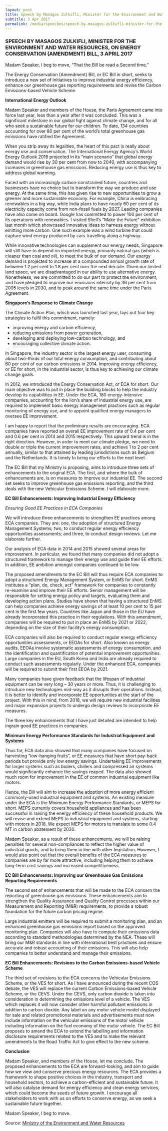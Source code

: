 ```yaml
---
layout: post
title: Speech by Masagos Zulkifli, Minister for the Environment and Water Resources, on Energy Conservation (Amendment) Bill, 3 April 2017
subtitle: 3 Apr 2017
permalink: /media/speeches/speech-by-masagos-zulkifli-minister-for-the-environment-and-water-resources-on-energy-conservation-(amendment)-bill-3-april-2017
---
```


### SPEECH BY MASAGOS ZULKIFLI, MINISTER FOR THE ENVIRONMENT AND WATER RESOURCES, ON ENERGY CONSERVATION (AMENDMENT) BILL, 3 APRIL 2017

Madam Speaker, I beg to move, “That the Bill be read a Second time.” 

The Energy Conservation (Amendment) Bill, or EC Bill in short, seeks to introduce a new set of initiatives to improve industrial energy efficiency, enhance our greenhouse gas reporting requirements and revise the Carbon Emissions-based Vehicle Scheme.

**International Energy Outlook**

Madam Speaker and members of the House, the Paris Agreement came into force last year, less than a year after it was concluded. This was a significant milestone in our global fight against climate change, and for all who seek a sustainable future for our children. To date, 134 countries accounting for over 80 per cent of the world’s total greenhouse gas emissions have ratified the Agreement.

When you strip away its legalities, the heart of this pact is really about energy use and conservation. The International Energy Agency’s World Energy Outlook 2016 projected in its “main scenario” that global energy demand would rise by 30 per cent from now to 2040, with accompanying increases in greenhouse gas emissions. Reducing energy use is thus key to address global warming.

Faced with an increasingly carbon-constrained future, countries and businesses have no choice but to transform the way we produce and use energy. At the same time, this has given rise to new opportunities to grow a greener and more sustainable economy. For example, China is embracing renewables in a big way, while India plans to have nearly 60 per cent of its electricity capacity come from non-fossil fuels by 2027. Leading companies have also come on board. Google has committed to power 100 per cent of its operations with renewables. I visited Shell’s “Make the Future” exhibition last month which showcased innovative ideas to harness energy without emitting more carbon. One such example was a wind turbine that could capture wind energy produced by cars travelling along a highway.

While innovative technologies can supplement our energy needs, Singapore will still have to depend on imported energy, primarily natural gas (which is cleaner than coal and oil), to meet the bulk of our demand. Our energy demand is projected to increase at a compounded annual growth rate of between 1.2 per cent to 1.8 per cent over the next decade. Given our limited land space, we are disadvantaged in our ability to use alternative energy. Nonetheless, we are committed to do our part to protect the environment, and have pledged to improve our emissions intensity by 36 per cent from 2005 levels in 2030, and to peak around the same time under the Paris Agreement.

**Singapore’s Response to Climate Change**

The Climate Action Plan, which was launched last year, lays out four key strategies to fulfil this commitment, namely:

* improving energy and carbon efficiency,
* reducing emissions from power generation,
* developing and deploying low-carbon technology, and
* encouraging collective climate action.

In Singapore, the industry sector is the largest energy user, consuming about two-thirds of our total energy consumption, and contributing about 60 per cent of our carbon emissions in 2014. Improving energy efficiency, or EE for short, in the industrial sector, is thus key to achieving our climate change goals.

In 2012, we introduced the Energy Conservation Act, or ECA for short. Our main objective was to put in place the building blocks to help the industry develop its capabilities in EE. Under the ECA, 180 energy-intensive companies, accounting for the lion’s share of industrial energy use, are required to implement basic energy management practices such as regular monitoring of energy use, and to appoint qualified energy managers to oversee EE improvement.

I am happy to report that the preliminary results are encouraging. ECA companies have reported an overall EE improvement rate of 0.4 per cent and 0.6 per cent in 2014 and 2015 respectively. This upward trend is in the right direction. However, in order to meet our climate pledge, we need to double or triple the current improvement rates, and achieve 1 to 2 per cent annually, similar to that attained by leading jurisdictions such as Belgium and the Netherlands. It is timely to bring our efforts to the next level.

The EC Bill that my Ministry is proposing, aims to introduce three sets of enhancements to the original ECA. The first, and where the bulk of enhancements are, is on measures to improve our industrial EE. The second set seeks to improve greenhouse gas emissions reporting, and the third deals with the new Vehicular Emissions Scheme. I will elaborate more.

**EC Bill Enhancements: Improving Industrial Energy Efficiency**

*Ensuring Good EE Practices in ECA Companies*

We will introduce three enhancements to strengthen EE practices among ECA companies. They are: one, the adoption of structured Energy Management Systems; two, to conduct regular energy efficiency opportunities assessments; and three, to conduct design reviews.  Let me elaborate further.

Our analysis of ECA data in 2014 and 2015 showed several areas for improvement. In particular, we found that many companies did not adopt a structured framework to manage their energy use and guide their EE efforts. In addition, EE ambition amongst companies continued to be low.

The proposed amendments to the EC Bill will thus require ECA companies to adopt a structured Energy Management System, or EnMS for short. EnMS institutes a “plan, do, check, act” framework for companies to constantly re-examine and improve their EE efforts.  Senior management will be responsible for setting energy policy and targets, evaluating them and developing action plans. Studies have shown that having a structured EnMS can help companies achieve energy savings of at least 10 per cent to 15 per cent in the first few years. Countries like Japan and those in the EU have already incorporated this practice in their regulations. With this amendment, companies will be required to put in place an EnMS by 2021 or 2022, depending on the size of their facility’s energy consumption.

ECA companies will also be required to conduct regular energy efficiency opportunities assessments, or EEOAs for short. Also known as energy audits, EEOAs involve systematic assessments of energy consumption, and the identification and quantification of potential improvement opportunities. Large companies in the EU, South Korea and India are already required to conduct such assessments regularly. Under the enhanced ECA, companies will be required to submit their first EEOA by 2021.

Many companies have given feedback that the lifespan of industrial equipment can be very long – 30 years or more.  Thus, it is challenging to introduce new technologies mid-way as it disrupts their operations. Instead, it is better to identify and incorporate EE opportunities at the start of the project. With this in mind, from 2018, we will require new industrial facilities and major expansion projects to undergo design reviews to incorporate EE measures.

The three key enhancements that I have just detailed are intended to help ingrain good EE practices in companies.

**Minimum Energy Performance Standards for Industrial Equipment and Systems**

Thus far, ECA data also showed that many companies have focused on harvesting “low-hanging fruits”, or EE measures that have short pay-back periods but provide only low energy savings. Undertaking EE improvements for larger systems such as boilers, chillers and compressed air systems would significantly enhance the savings reaped. The data also showed much room for improvement in the EE of common industrial equipment like motors.

Hence, the Bill will aim to increase the adoption of more energy efficient commonly-used industrial equipment and systems. An existing measure under the ECA is the Minimum Energy Performance Standards, or MEPS for short. MEPS currently covers household appliances and has been successful in raising the energy efficiency of these household products. We will revise and extend MEPS to industrial equipment and systems, starting with motors in 2018. We expect MEPS for motors to translate to some 0.4 MT in carbon abatement by 2030.

Madam Speaker, as a result of these enhancements, we will be raising penalties for several non-compliances to reflect the higher value of industrial goods, and to bring them in line with other legislation. However, I would also point out that the overall benefits of the ECA measures to companies are by far more attractive, including helping them to achieve long-term cost savings and increased competitiveness.

**EC Bill Enhancements: Improving our Greenhouse Gas Emissions Reporting Requirements**

The second set of enhancements that will be made to the ECA concern the reporting of greenhouse gas emissions. These enhancements aim to strengthen the Quality Assurance and Quality Control processes within our Measurement and Reporting (M&R) requirements, to provide a robust foundation for the future carbon pricing regime.

Large industrial emitters will be required to submit a monitoring plan, and an enhanced greenhouse gas emissions report based on the approved monitoring plan. Companies will also have to compute their emissions data according to standard methodologies determined by the NEA. These will bring our M&R standards in line with international best practices and ensure accurate and robust accounting of their emissions. This will also help companies to better understand and manage their emissions.

**EC Bill Enhancements: Revisions to the Carbon Emissions-based Vehicle Scheme**

The third set of revisions to the ECA concerns the Vehicular Emissions Scheme, or the VES for short. As I have announced during the recent COS debate, the VES will replace the current Carbon Emissions-based Vehicle Scheme, or the CEVS. Under the CEVS, only carbon dioxide is taken into consideration in determining the emissions level of a vehicle. The VES which replaces it will now consider other harmful pollutant emissions in addition to carbon dioxide. Any label on any motor vehicle model displayed for sale and related promotional materials and advertisements must now include information on the vehicular emissions of the motor vehicle including information on the fuel economy of the motor vehicle. The EC Bill proposes to amend the ECA to extend the labelling and information disclosure requirements related to the VES and to make the relevant amendments to the Road Traffic Act to give effect to the new scheme.

**Conclusion**

Madam Speaker, and members of the House, let me conclude. The proposed enhancements to the ECA are forward-looking, and aim to guide how we view and conserve precious energy resources. The ECA provides a framework to shape positive choices in the industry, transport and household sectors, to achieve a carbon-efficient and sustainable future. It will also catalyse demand for energy efficiency and clean energy services, which could become the seeds of future growth. I encourage all stakeholders to work with us on efforts to conserve energy, as we seek a sustainable future together.

Madam Speaker, I beg to move.

Source: [<a href="https://www.mewr.gov.sg/news/speech-by-masagos-zulkifli--minister-for-the-environment-and-water-resources-on-energy-conservation-amendment-bill-on-3-april-2017" target="_blank">Ministry of the Environment and Water Resources</a>](https://www.mewr.gov.sg/news/speech-by-masagos-zulkifli--minister-for-the-environment-and-water-resources-on-energy-conservation-amendment-bill-on-3-april-2017)
